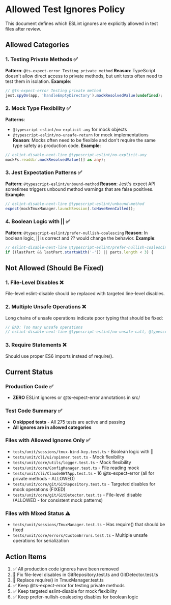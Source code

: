 # Allowed Test Ignores Policy

This document defines which ESLint ignores are explicitly allowed in test files after review.

## Allowed Categories

### 1. Testing Private Methods ✅
**Pattern**: `@ts-expect-error Testing private method`
**Reason**: TypeScript doesn't allow direct access to private methods, but unit tests often need to test them in isolation.
**Example**:
```typescript
// @ts-expect-error Testing private method
jest.spyOn(app, 'handleEmptyDirectory').mockResolvedValue(undefined);
```

### 2. Mock Type Flexibility ✅
**Patterns**: 
- `@typescript-eslint/no-explicit-any` for mock objects
- `@typescript-eslint/no-unsafe-return` for mock implementations
**Reason**: Mocks often need to be flexible and don't require the same type safety as production code.
**Example**:
```typescript
// eslint-disable-next-line @typescript-eslint/no-explicit-any
mockFs.readdir.mockResolvedValue([] as any);
```

### 3. Jest Expectation Patterns ✅
**Pattern**: `@typescript-eslint/unbound-method`
**Reason**: Jest's expect API sometimes triggers unbound method warnings that are false positives.
**Example**:
```typescript
// eslint-disable-next-line @typescript-eslint/unbound-method
expect(mockTmuxManager.launchSession).toHaveBeenCalled();
```

### 4. Boolean Logic with || ✅
**Pattern**: `@typescript-eslint/prefer-nullish-coalescing`
**Reason**: In boolean logic, || is correct and ?? would change the behavior.
**Example**:
```typescript
// eslint-disable-next-line @typescript-eslint/prefer-nullish-coalescing
if ((lastPart && lastPart.startsWith('-')) || parts.length < 3) {
```

## Not Allowed (Should Be Fixed)

### 1. File-Level Disables ❌
File-level eslint-disable should be replaced with targeted line-level disables.

### 2. Multiple Unsafe Operations ❌
Long chains of unsafe operations indicate poor typing that should be fixed:
```typescript
// BAD: Too many unsafe operations
// eslint-disable-next-line @typescript-eslint/no-unsafe-call, @typescript-eslint/no-unsafe-member-access, @typescript-eslint/no-unsafe-return
```

### 3. Require Statements ❌
Should use proper ES6 imports instead of require().

## Current Status

### Production Code ✅
- **ZERO** ESLint ignores or @ts-expect-error annotations in src/

### Test Code Summary ✅
- **0 skipped tests** - All 275 tests are active and passing
- **All ignores are in allowed categories**

### Files with Allowed Ignores Only ✅
- `tests/unit/sessions/tmux-bind-key.test.ts` - Boolean logic with ||
- `tests/unit/cli/ui/spinner.test.ts` - Mock flexibility
- `tests/unit/core/utils/logger.test.ts` - Mock flexibility
- `tests/unit/core/ConfigManager.test.ts` - File reading mock
- `tests/unit/cli/ClaudeGWTApp.test.ts` - 16 @ts-expect-error (all for private methods - ALLOWED)
- `tests/unit/core/git/GitRepository.test.ts` - Targeted disables for mock operations (FIXED)
- `tests/unit/core/git/GitDetector.test.ts` - File-level disable (ALLOWED - for consistent mock patterns)

### Files with Mixed Status ⚠️
- `tests/unit/sessions/TmuxManager.test.ts` - Has require() that should be fixed
- `tests/unit/core/errors/CustomErrors.test.ts` - Multiple unsafe operations for serialization

## Action Items

1. ✅ All production code ignores have been removed
2. 🔄 Fix file-level disables in GitRepository.test.ts and GitDetector.test.ts
3. 🔄 Replace require() in TmuxManager.test.ts
4. ✅ Keep @ts-expect-error for testing private methods
5. ✅ Keep targeted eslint-disable for mock flexibility
6. ✅ Keep prefer-nullish-coalescing disables for boolean logic